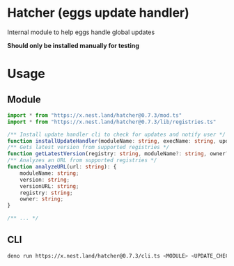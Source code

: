 # Hatcher (eggs update handler)

Internal module to help eggs handle global updates

**Should only be installed manually for testing**

# Usage

## Module

```ts
import * from "https://x.nest.land/hatcher@0.7.3/mod.ts"
import * from "https://x.nest.land/hatcher@0.7.3/lib/registries.ts"

/** Install update handler cli to check for updates and notify user */
function installUpdateHandler(moduleName: string, execName: string, updateCheckInterval?: number): Promise<void>
/** Gets latest version from supported registries */
function getLatestVersion(registry: string, moduleName?: string, owner?: string): Promise<string>
/** Analyzes an URL from supported registries */
function analyzeURL(url: string): {
    moduleName: string;
    version: string;
    versionURL: string;
    registry: string;
    owner: string;
}

/** ... */
```

## CLI

```bash
deno run https://x.nest.land/hatcher@0.7.3/cli.ts <MODULE> <UPDATE_CHECK_INTERVAL> [ARGS...]
```
